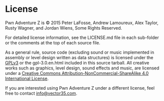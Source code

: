 # License

Pwn Adventure Z is © 2015 Peter LaFosse, Andrew Lamoureux, Alex Taylor, Rusty Wagner, and Jordan Wiens, Some Rights Reserved.

For detailed license information, see the LICENSE.md file in each sub-folder or the comments at the top of each source file. 

As a general rule, source code (excluding sound or music implemented in assembly or level design written as data structures) is licensed under the [GPLv3](http://www.gnu.org/licenses/gpl-3.0.en.html) or the gpl-3.0.en.html included in this source tarball. All creative works such as graphics, level design, sound effects and music, are licensed under a [Creative Commons Attribution-NonCommercial-ShareAlike 4.0 International License](http://creativecommons.org/licenses/by-nc-sa/4.0/).  

If you are interested using Pwn Adventure Z under a different license, feel free to contact [info@vector35.com](mailto:info@vector35.com).
